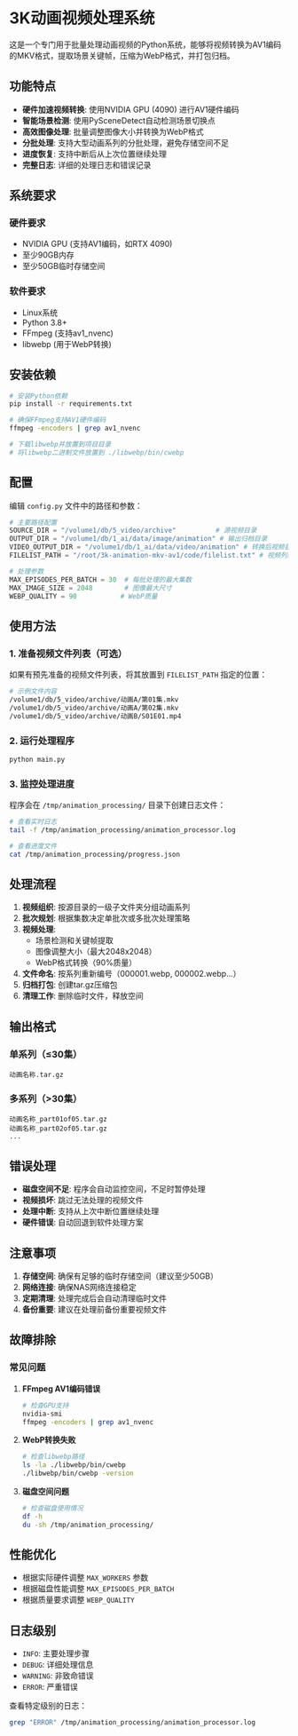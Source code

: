 # 3K动画视频处理系统

这是一个专门用于批量处理动画视频的Python系统，能够将视频转换为AV1编码的MKV格式，提取场景关键帧，压缩为WebP格式，并打包归档。

## 功能特点

- **硬件加速视频转换**: 使用NVIDIA GPU (4090) 进行AV1硬件编码
- **智能场景检测**: 使用PySceneDetect自动检测场景切换点
- **高效图像处理**: 批量调整图像大小并转换为WebP格式
- **分批处理**: 支持大型动画系列的分批处理，避免存储空间不足
- **进度恢复**: 支持中断后从上次位置继续处理
- **完整日志**: 详细的处理日志和错误记录

## 系统要求

### 硬件要求
- NVIDIA GPU (支持AV1编码，如RTX 4090)
- 至少90GB内存
- 至少50GB临时存储空间

### 软件要求
- Linux系统
- Python 3.8+
- FFmpeg (支持av1_nvenc)
- libwebp (用于WebP转换)

## 安装依赖

```bash
# 安装Python依赖
pip install -r requirements.txt

# 确保FFmpeg支持AV1硬件编码
ffmpeg -encoders | grep av1_nvenc

# 下载libwebp并放置到项目目录
# 将libwebp二进制文件放置到 ./libwebp/bin/cwebp
```

## 配置

编辑 `config.py` 文件中的路径和参数：

```python
# 主要路径配置
SOURCE_DIR = "/volume1/db/5_video/archive"          # 源视频目录
OUTPUT_DIR = "/volume1/db/1_ai/data/image/animation" # 输出归档目录
VIDEO_OUTPUT_DIR = "/volume1/db/1_ai/data/video/animation" # 转换后视频目录
FILELIST_PATH = "/root/3k-animation-mkv-av1/code/filelist.txt" # 视频列表文件

# 处理参数
MAX_EPISODES_PER_BATCH = 30  # 每批处理的最大集数
MAX_IMAGE_SIZE = 2048        # 图像最大尺寸
WEBP_QUALITY = 90           # WebP质量
```

## 使用方法

### 1. 准备视频文件列表（可选）

如果有预先准备的视频文件列表，将其放置到 `FILELIST_PATH` 指定的位置：

```bash
# 示例文件内容
/volume1/db/5_video/archive/动画A/第01集.mkv
/volume1/db/5_video/archive/动画A/第02集.mkv
/volume1/db/5_video/archive/动画B/S01E01.mp4
```

### 2. 运行处理程序

```bash
python main.py
```

### 3. 监控处理进度

程序会在 `/tmp/animation_processing/` 目录下创建日志文件：

```bash
# 查看实时日志
tail -f /tmp/animation_processing/animation_processor.log

# 查看进度文件
cat /tmp/animation_processing/progress.json
```

## 处理流程

1. **视频组织**: 按源目录的一级子文件夹分组动画系列
2. **批次规划**: 根据集数决定单批次或多批次处理策略
3. **视频处理**: 
   - 场景检测和关键帧提取
   - 图像调整大小（最大2048x2048）
   - WebP格式转换（90%质量）
4. **文件命名**: 按系列重新编号（000001.webp, 000002.webp...）
5. **归档打包**: 创建tar.gz压缩包
6. **清理工作**: 删除临时文件，释放空间

## 输出格式

### 单系列（≤30集）
```
动画名称.tar.gz
```

### 多系列（>30集）
```
动画名称_part01of05.tar.gz
动画名称_part02of05.tar.gz
...
```

## 错误处理

- **磁盘空间不足**: 程序会自动监控空间，不足时暂停处理
- **视频损坏**: 跳过无法处理的视频文件
- **处理中断**: 支持从上次中断位置继续处理
- **硬件错误**: 自动回退到软件处理方案

## 注意事项

1. **存储空间**: 确保有足够的临时存储空间（建议至少50GB）
2. **网络连接**: 确保NAS网络连接稳定
3. **定期清理**: 处理完成后会自动清理临时文件
4. **备份重要**: 建议在处理前备份重要视频文件

## 故障排除

### 常见问题

1. **FFmpeg AV1编码错误**
   ```bash
   # 检查GPU支持
   nvidia-smi
   ffmpeg -encoders | grep av1_nvenc
   ```

2. **WebP转换失败**
   ```bash
   # 检查libwebp路径
   ls -la ./libwebp/bin/cwebp
   ./libwebp/bin/cwebp -version
   ```

3. **磁盘空间问题**
   ```bash
   # 检查磁盘使用情况
   df -h
   du -sh /tmp/animation_processing/
   ```

## 性能优化

- 根据实际硬件调整 `MAX_WORKERS` 参数
- 根据磁盘性能调整 `MAX_EPISODES_PER_BATCH`
- 根据质量要求调整 `WEBP_QUALITY`

## 日志级别

- `INFO`: 主要处理步骤
- `DEBUG`: 详细处理信息
- `WARNING`: 非致命错误
- `ERROR`: 严重错误

查看特定级别的日志：
```bash
grep "ERROR" /tmp/animation_processing/animation_processor.log
``` 